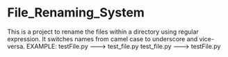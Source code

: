 # File_Renaming_System
This is a project to rename the files within a directory using regular expression.
It switches names from camel case to underscore and vice-versa.
EXAMPLE: testFile.py ---> test_file.py
         test_file.py ---> testFile.py

